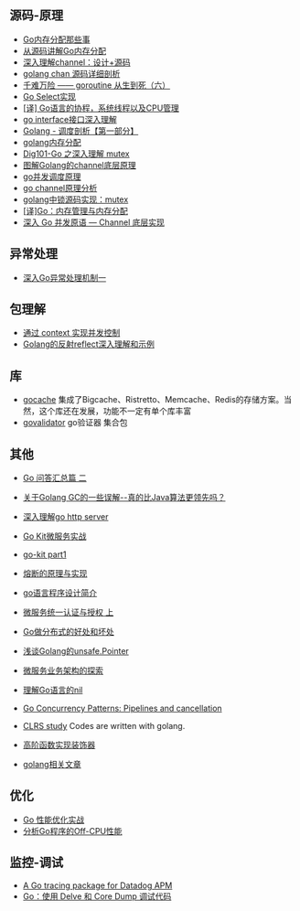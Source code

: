 ## 源码-原理
- [Go内存分配那些事](https://lessisbetter.site/2019/07/06/go-memory-allocation/)
- [从源码讲解Go内存分配](https://studygolang.com/articles/22652)
- [深入理解channel：设计+源码](http://lessisbetter.site/2019/03/03/golang-channel-design-and-source/)
- [golang chan 源码详细剖析](https://mp.weixin.qq.com/s/FUf0TWnLteRZlyv9njZ3dw)
- [千难万险 —— goroutine 从生到死（六）](https://qcrao.com/2019/09/06/go-scheduler-life-of-goroutine/)
- [Go Select实现](https://ninokop.github.io/2017/11/07/go-channel/)
- [[译] Go语言的协程，系统线程以及CPU管理](https://pengrl.com/p/29953/)
- [go interface接口深入理解](https://juejin.im/post/5a6873fd518825734501b3c5)
- [Golang - 调度剖析【第一部分】](https://segmentfault.com/a/1190000016038785)
- [golang内存分配](https://www.yisu.com/zixun/13002.html)
- [Dig101-Go 之深入理解 mutex](https://gocn.vip/topics/10648)
- [图解Golang的channel底层原理](https://juejin.im/post/6844903821349502990)
- [go并发调度原理](https://mp.weixin.qq.com/s?__biz=MzUzMjk0ODI0OA==&mid=2247483816&idx=1&sn=bfb50078e9953646c789deda8d74f618&chksm=faaa35dfcdddbcc9a8f57b9422fad3aa4eabda9c4bb906403734934afd637d6924c6c780f50b&token=42665943&lang=zh_CN&scene=21#wechat_redirect)
- [go channel原理分析](https://segmentfault.com/a/1190000019172554)
- [golang中锁源码实现：mutex](http://legendtkl.com/2016/10/23/golang-mutex/)
- [[译]Go：内存管理与内存分配](https://juejin.im/post/6844904005215207432)
- [深入 Go 并发原语 — Channel 底层实现](https://github.com/halfrost/Halfrost-Field/blob/master/contents/Go/go_channel.md)

## 异常处理
- [深入Go异常处理机制一](https://gocn.vip/article/1882)

## 包理解
- [通过 context 实现并发控制](https://zhuanlan.zhihu.com/p/72916991)
- [Golang的反射reflect深入理解和示例](https://juejin.im/post/5a75a4fb5188257a82110544)

## 库
- [gocache](https://github.com/eko/gocache) 集成了Bigcache、Ristretto、Memcache、Redis的存储方案。当然，这个库还在发展，功能不一定有单个库丰富
- [govalidator](https://github.com/asaskevich/govalidator) go验证器 集合包
## 其他
- [Go 问答汇总篇 二](https://juejin.im/post/5d4f05565188250e42582a7d)
- [关于Golang GC的一些误解--真的比Java算法更领先吗？](https://mp.weixin.qq.com/s/eDd212DhjIRGpytBkgfzAg)
- [深入理解go http server](https://juejin.im/post/5dd11baff265da0c0c1fe813)
- [Go Kit微服务实战](https://zhuanlan.zhihu.com/p/100226931)
- [go-kit part1](https://pliutau.com/gi-kit-1/)
- [熔断的原理与实现](https://gocn.vip/topics/11151)
- [go语言程序设计简介](https://segmentfault.com/a/1190000039279720)

- [微服务统一认证与授权 上](http://blueskykong.com/2020/01/28/go-security1)

- [Go做分布式的好处和坏处](https://www.youtube.com/watch?v=8IKxf98h65Y&t=23s)

- [浅谈Golang的unsafe.Pointer](https://studygolang.com/articles/30678)
- [微服务业务架构的探索](https://gocn.vip/topics/10388)
- [理解Go语言的nil](https://mp.weixin.qq.com/s/CH7nNfPngky7i6jyDEZ2ZA)

- [Go Concurrency Patterns: Pipelines and cancellation](https://blog.golang.org/pipelines)

- [CLRS study](https://github.com/shady831213/algorithms) Codes are written with golang.
- [高阶函数实现装饰器](https://mp.weixin.qq.com/s/WacP4-wvX1zuocDPBaCx6A)

- [golang相关文章](https://www.jianshu.com/u/b1cc0b8f0f7c)

## 优化
- [Go 性能优化实战](http://team.jiunile.com/blog/2020/05/go-performance.html)
- [分析Go程序的Off-CPU性能](https://colobu.com/2020/11/12/analyze-On-CPU-in-go/)

## 监控-调试
- [A Go tracing package for Datadog APM](https://github.com/DataDog/dd-trace-go)
- [Go：使用 Delve 和 Core Dump 调试代码](https://mp.weixin.qq.com/s/bwC12L1_h0Vl4e1wk50Fjw)
